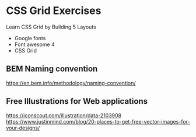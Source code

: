# CSS Grid Exercises

Learn CSS Grid by Building 5 Layouts

- Google fonts
- Font awesome 4
- CSS Grid

## BEM Naming convention

<https://en.bem.info/methodology/naming-convention/>

## Free Illustrations for Web applications

<https://iconscout.com/illustration/data-2103908>
<https://www.justinmind.com/blog/20-places-to-get-free-vector-images-for-your-designs/>
